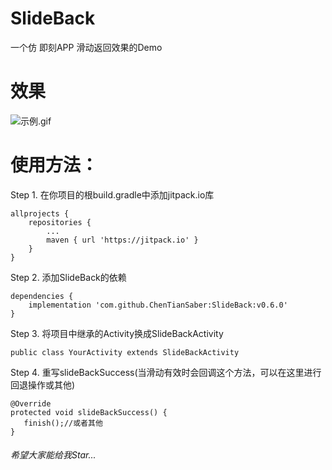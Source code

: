 # SlideBack
一个仿 即刻APP 滑动返回效果的Demo

# 效果
![示例.gif](https://user-gold-cdn.xitu.io/2018/8/20/1655691cada3b454?imageslim)

# 使用方法：

Step 1. 在你项目的根build.gradle中添加jitpack.io库
````
allprojects {
	repositories {
		...
		maven { url 'https://jitpack.io' }
	}
}
````

Step 2. 添加SlideBack的依赖
````
dependencies {
	implementation 'com.github.ChenTianSaber:SlideBack:v0.6.0'
}
````

Step 3. 将项目中继承的Activity换成SlideBackActivity
````
public class YourActivity extends SlideBackActivity
````

Step 4. 重写slideBackSuccess(当滑动有效时会回调这个方法，可以在这里进行回退操作或其他)
````
@Override
protected void slideBackSuccess() {
   finish();//或者其他
}
````

###### 希望大家能给我Star...
